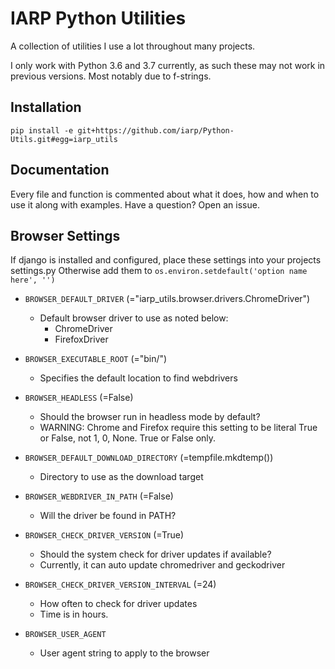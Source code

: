 # IARP Python Utilities

A collection of utilities I use a lot throughout many projects.

I only work with Python 3.6 and 3.7 currently, as such these may not work in
previous versions. Most notably due to f-strings.

## Installation

    pip install -e git+https://github.com/iarp/Python-Utils.git#egg=iarp_utils

## Documentation

Every file and function is commented about what it does, how and when to use
it along with examples. Have a question? Open an issue.


## Browser Settings

If django is installed and configured, place these settings into your projects settings.py
Otherwise add them to `os.environ.setdefault('option name here', '')`

* `BROWSER_DEFAULT_DRIVER` (="iarp_utils.browser.drivers.ChromeDriver")
  * Default browser driver to use as noted below:
    * ChromeDriver
    * FirefoxDriver

* `BROWSER_EXECUTABLE_ROOT` (="bin/")
  * Specifies the default location to find webdrivers

* `BROWSER_HEADLESS` (=False)
  * Should the browser run in headless mode by default?
  * WARNING: Chrome and Firefox require this setting to be literal True or False, not 1, 0, None. True or False only. 

* `BROWSER_DEFAULT_DOWNLOAD_DIRECTORY` (=tempfile.mkdtemp())
  * Directory to use as the download target

* `BROWSER_WEBDRIVER_IN_PATH` (=False)
  * Will the driver be found in PATH?

* `BROWSER_CHECK_DRIVER_VERSION` (=True)
  * Should the system check for driver updates if available?
  * Currently, it can auto update chromedriver and geckodriver

* `BROWSER_CHECK_DRIVER_VERSION_INTERVAL` (=24)
  * How often to check for driver updates
  * Time is in hours.

* `BROWSER_USER_AGENT`
  * User agent string to apply to the browser

